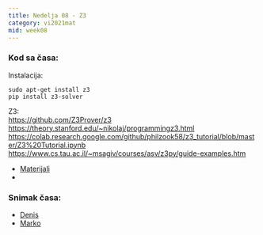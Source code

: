 ```yaml
---
title: Nedelja 08 - Z3
category: vi2021mat
mid: week08
---
```


### Kod sa časa:

Instalacija:  
```
sudo apt-get install z3  
pip install z3-solver  
```

Z3:  
https://github.com/Z3Prover/z3  
https://theory.stanford.edu/~nikolaj/programmingz3.html  
https://colab.research.google.com/github/philzook58/z3_tutorial/blob/master/Z3%20Tutorial.ipynb  
https://www.cs.tau.ac.il/~msagiv/courses/asv/z3py/guide-examples.htm  


- <a target="_blank" href="https://github.com/matfvi/vi/tree/master/2021.2022/08_z3">Materijali</a>
- 
### Snimak časa:
  - <a target="_blank" href="#">Denis</a>
  - <a target="_blank" href="https://youtu.be/0lR1sMNl4DI">Marko</a>

